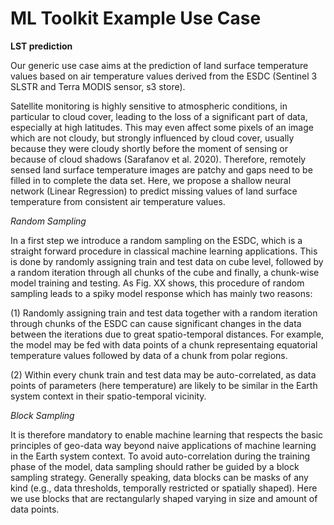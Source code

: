 # ML Toolkit Example Use Case

**LST prediction**

Our generic use case aims at the prediction of land surface temperature values based on air temperature values derived from the ESDC 
(Sentinel 3 SLSTR and Terra MODIS sensor, s3 store). 

Satellite monitoring is highly sensitive to atmospheric conditions, in particular to cloud cover, leading to the loss of a significant 
part of data, especially at high latitudes. This may even affect some pixels of an image which are not cloudy, but strongly influenced 
by cloud cover, usually because they were cloudy shortly before the moment of sensing or because of cloud shadows (Sarafanov et al. 2020).
Therefore, remotely sensed land surface temperature images are patchy and gaps need to be filled in to complete the data set. 
Here, we propose a shallow neural network (Linear Regression) to predict missing values of land surface temperature from consistent air 
temperature values.

_Random Sampling_

In a first step we introduce a random sampling on the ESDC, which is a straight forward procedure in classical machine learning applications. This is done by randomly assigning train and test data on cube level, followed by a random iteration through all chunks of the cube and finally, a chunk-wise model training and testing. As Fig. XX shows, this procedure of random sampling leads to a spiky model response which has mainly two reasons:

(1) Randomly assigning train and test data together with a random iteration through chunks of the ESDC can cause significant changes in the data between the iterations due to great spatio-temporal distances. For example, the model may be fed with data points of a chunk representaing equatorial temperature values followed by data of a chunk from polar regions.

(2) Within every chunk train and test data may be auto-correlated, as data points of parameters (here temperature) are likely to be similar in the Earth system context in their spatio-temporal vicinity.

_Block Sampling_

It is therefore mandatory to enable machine learning that respects the basic principles of geo-data way beyond naive applications of machine learning in the Earth system context. To avoid auto-correlation during the training phase of the model, data sampling should rather be guided by a block sampling strategy. Generally speaking, data blocks can be masks of any kind (e.g., data thresholds, temporally restricted or spatially shaped). Here we use blocks that are rectangularly shaped varying in size and amount of data points.


